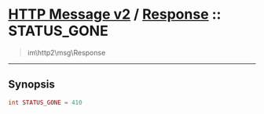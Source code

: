 # [HTTP Message v2](http2.md) / [Response](http2-Response.md) :: STATUS_GONE
 > im\http2\msg\Response
____

## Synopsis
```php
int STATUS_GONE = 410
```
